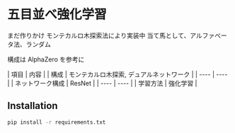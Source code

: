 # 五目並べ強化学習

まだ作りかけ
モンテカルロ木探索法により実装中
当て馬として、アルファベータ法、ランダム

構成は AlphaZero を参考に

| 項目 | 内容 |
| 構成 | モンテカルロ木探索, デュアルネットワーク |
| ---- | ---- |
| ネットワーク構成 | ResNet |
| ---- | ---- |
| 学習方法 | 強化学習 |


## Installation

```sh
pip install -r requirements.txt
```
